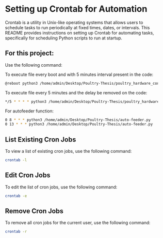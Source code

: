 # Setting up Crontab for Automation

Crontab is a utility in Unix-like operating systems that allows users to schedule tasks to run periodically at fixed times, dates, or intervals. This README provides instructions on setting up Crontab for automating tasks, specifically for scheduling Python scripts to run at startup.

## For this project:

Use the following command:

To execute file every boot and with 5 minutes interval present in the code:
```bash
@reboot python3 /home/admin/Desktop/Poultry-Thesis/poultry_hardware_controller.py
```

To execute file every 5 minutes and the delay be removed on the code:
```bash
*/5 * * * * python3 /home/admin/Desktop/Poultry-Thesis/poultry_hardware_controller.py
```


For autofeeder function:

```bash
0 8 * * * python3 /home/admin/Desktop/Poultry-Thesis/auto-feeder.py
0 13 * * * python3 /home/admin/Desktop/Poultry-Thesis/auto-feeder.py
```

## List Existing Cron Jobs

To view a list of existing cron jobs, use the following command:

```bash
crontab -l
```

## Edit Cron Jobs

To edit the list of cron jobs, use the following command:

```bash
crontab -e
```

## Remove Cron Jobs

To remove all cron jobs for the current user, use the following command:

```bash
crontab -r
```
